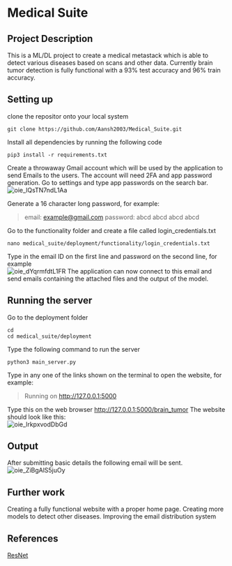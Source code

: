 # Medical Suite
 
## Project Description
This is a ML/DL project to create a medical metastack which is able to detect various diseases based on scans and other data. Currently brain tumor detection is fully functional with a 93% test accuracy and 96% train accuracy.

## Setting up
clone the repositor onto your local system
```
git clone https://github.com/Aansh2003/Medical_Suite.git
```

Install all dependencies by running the following code
```
pip3 install -r requirements.txt
```
Create a throwaway Gmail account which will be used by the application to send Emails to the users.
The account will need 2FA and app password generation. Go to settings and type app passwords on the search bar.\
![oie_lQsTN7ndL1Aa](https://github.com/Aansh2003/Medical_Suite/assets/96300383/2e8cdea1-2ae9-4612-8e46-f32851cf5f91)

Generate a 16 character long password, for example:
> email: example@gmail.com
> password: abcd abcd abcd abcd

Go to the functionality folder and create a file called login_credentials.txt
```
nano medical_suite/deployment/functionality/login_credentials.txt
```
Type in the email ID on the first line and password on the second line, for example\
![oie_dYqrmfdtL1FR](https://github.com/Aansh2003/Medical_Suite/assets/96300383/9f7ded89-6f0c-4b73-b10d-7f6b85c70265)
The application can now connect to this email and send emails containing the attached files and the output of the model.

## Running the server
Go to the deployment folder
```
cd
cd medical_suite/deployment
```
Type the following command to run the server
```
python3 main_server.py
```
Type in any one of the links shown on the terminal to open the website, for example:
> Running on http://127.0.0.1:5000

Type this on the web browser
http://127.0.0.1:5000/brain_tumor
The website should look like this:\
![oie_lrkpxvodDbGd](https://github.com/Aansh2003/Medical_Suite/assets/96300383/a2ea67ec-a8bd-4ced-8139-4d6410d71da1)

## Output
After submitting basic details the following email will be sent.\
![oie_ZiBgAlS5juOy](https://github.com/Aansh2003/Medical_Suite/assets/96300383/60324775-52b6-40ad-aace-3dd7ff4e199a)

## Further work
Creating a fully functional website with a proper home page.
Creating more models to detect other diseases.
Improving the email distribution system

## References
[ResNet](https://arxiv.org/abs/1512.03385)
